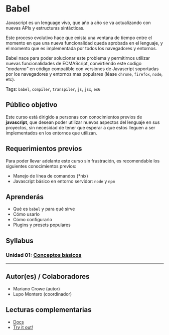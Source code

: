 # Babel

Javascript es un lenguage vivo, que año a año se va actualizando
con nuevas APIs y estructuras sintácticas.

Este proceso evolutivo hace que exista una ventana de tiempo entre
el momento en que una nueva funcionalidad queda aprobada en el lenguaje,
y el momento que es implementada por todos los navegadores y entornos.

Babel nace para poder solucionar este problema y permitirnos utilizar
nuevas funcionalidades de ECMAScript, convirtiéndo este codigo *"moderno"*
en código compatible con versiones de Javascript soportadas por los navegadores
y entornos mas populares (léase `chrome`, `firefox`, `node`, etc).

Tags: `babel`, `compiler`, `transpiler`, `js`, `jsx`, `es6`

## Público objetivo

Este curso está dirigido a personas con conocimientos previos de **javascript**,
que desean poder utilizar nuevos aspectos del lenguaje en sus proyectos,
sin necesidad de tener que esperar a que estos lleguen a ser implementados
en los entornos que utilizan.

## Requerimientos previos

Para poder llevar adelante este curso sin frustración, es recomendable los
siguientes conocimientos previos:

* Manejo de línea de comandos (\*nix)
* Javascript básico en entorno servidor: `node` y `npm`

## Aprenderás

* Qué es `babel` y para qué sirve
* Cómo usarlo
* Cómo configurarlo
* Plugins y presets populares

## Syllabus

### Unidad 01: [Conceptos básicos](01-intro)

***

## Autor(es) / Colaboradores

* Mariano Crowe (autor)
* Lupo Montero (coordinador)

## Lecturas complementarias

* [Docs](https://babeljs.io/docs)
* [Try it out!](https://babeljs.io/repl)
